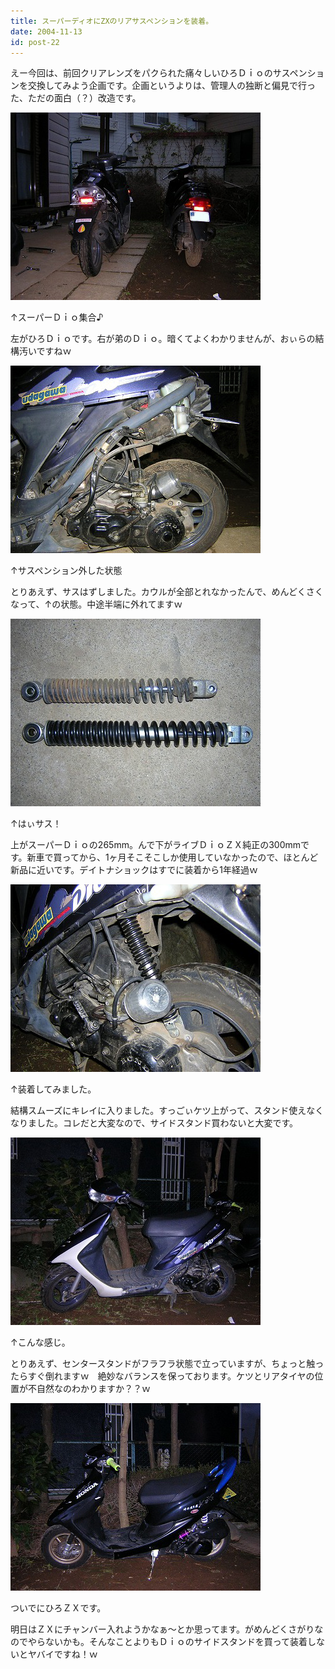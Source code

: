 ```yaml
---
title: スーパーディオにZXのリアサスペンションを装着。
date: 2004-11-13
id: post-22
---
```



<p class="sentence spacing10">えー今回は、前回クリアレンズをパクられた痛々しいひろＤｉｏのサスペンションを交換してみよう企画です。企画というよりは、管理人の独断と偏見で行った、ただの面白（？）改造です。 </p>
<div class="center spacing"><img src="/photo/diary/2004.11.13_zx1.jpg" alt=""></div>
<p class="sentence">↑スーパーＤｉｏ集合♪</p>
<p class="sentence spacing10">左がひろＤｉｏです。右が弟のＤｉｏ。暗くてよくわかりませんが、おぃらの結構汚いですねｗ</p>
<div class="center spacing"><img src="/photo/diary/2004.11.13_zx2.jpg" alt=""></div>
<p class="sentence">↑サスペンション外した状態</p>
<p class="sentence spacing10">とりあえず、サスはずしました。カウルが全部とれなかったんで、めんどくさくなって、↑の状態。中途半端に外れてますｗ</p>
<div class="center spacing"><img src="/photo/diary/2004.11.13_zx3.jpg" alt=""></div>
<p class="sentence">↑はぃサス！</p>
<p class="sentence spacing10">上がスーパーＤｉｏの265mm。んで下がライブＤｉｏＺＸ純正の300mmです。新車で買ってから、1ヶ月そこそこしか使用していなかったので、ほとんど新品に近いです。デイトナショックはすでに装着から1年経過ｗ</p>
<div class="center spacing"><img src="/photo/diary/2004.11.13_zx4.jpg" alt=""></div>
<p class="sentence">↑装着してみました。</p>
<p class="sentence spacing10">結構スムーズにキレイに入りました。すっごぃケツ上がって、スタンド使えなくなりました。コレだと大変なので、サイドスタンド買わないと大変です。</p>
<div class="center spacing"><img src="/photo/diary/2004.11.13_zx5.jpg" alt=""></div>
<p class="sentence">↑こんな感じ。</p>
<p class="sentence spacing10">とりあえず、センタースタンドがフラフラ状態で立っていますが、ちょっと触ったらすぐ倒れますｗ　絶妙なバランスを保っております。ケツとリアタイヤの位置が不自然なのわかりますか？？ｗ</p>
<div class="center spacing"><img src="/photo/diary/2004.11.13_zx6.jpg" alt=""></div>
<p class="sentence">ついでにひろＺＸです。</p>
<p class="sentence spacing10">明日はＺＸにチャンバー入れようかなぁ～とか思ってます。がめんどくさがりなのでやらないかも。そんなことよりもＤｉｏのサイドスタンドを買って装着しないとヤバイですね！ｗ</p>
